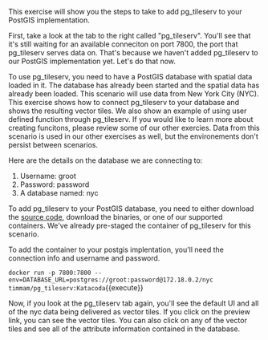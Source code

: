 This exercise will show you the steps to take to add pg_tileserv to your PostGIS implementation. 

First, take a look at the tab to the right called "pg_tileserv". You'll see that it's still waiting for an available conneciton on port 7800, the port that pg_tileserv serves data on. That's because we haven't added pg_tileserv to our PostGIS implementation yet. Let's do that now.

To use pg_tileserv, you need to have a PostGIS database with spatial data loaded in it. The database has already been started and the spatial data has already been loaded. This scenario will use data from New York City (NYC). This exercise shows how to connect pg_tileserv to your database and shows the resulting vector tiles. We also show an example of using user defined function through pg_tileserv. If you would like to learn more about creating funcitons, please review some of our other exercies. Data from this scenario is used in our other exercises as well, but the environements don't persist between scenarios.

Here are the details on the database we are connecting to:

1. Username: groot
2. Password: password
3. A database named: nyc

To add pg_tileserv to your PostGIS database, you need to either download the [source code](https://github.com/CrunchyData/pg_tileserv), download the binaries, or one of our supported containers. We've already pre-staged the container of pg_tileserv for this scenario. 

To add the container to your postgis implentation, you'll need the connection info and username and password. 

```docker run -p 7800:7800 --env=DATABASE_URL=postgres://groot:password@172.18.0.2/nyc timmam/pg_tileserv:Katacoda```{{execute}}

Now, if you look at the pg_tileserv tab again, you'll see the default UI and all of the nyc data being delivered as vector tiles. If you click on the preview link, you can see the vector tiles. You can also click on any of the vector tiles and see all of the attribute information contained in the database. 